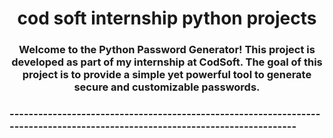 <h1 align="center">cod soft internship python projects</h1>
<h3 align="center">Welcome to the Python Password Generator! This project is developed as part of my internship at CodSoft. The goal of this project is to provide a simple yet powerful tool to generate secure and customizable passwords.</h3>
<h3>-----------------------------------------------------------------------------------------------------------------------------</h3>

